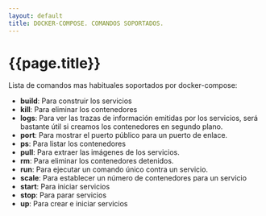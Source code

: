 ```yaml
---
layout: default
title: DOCKER-COMPOSE. COMANDOS SOPORTADOS.
---
```


# {{page.title}}

Lista de comandos mas habituales soportados por docker-compose:

- **build**: Para construir los servicios
- **kill**: Para eliminar los contenedores
- **logs**: Para ver las trazas de información emitidas por los servicios, será bastante útil si creamos los contenedores en segundo plano.
- **port**: Para mostrar el puerto público para un puerto de enlace.
- **ps**: Para listar los contenedores
- **pull**: Para extraer las imágenes de los servicios.
- **rm**: Para eliminar los contenedores detenidos.
- **run**: Para ejecutar un comando único contra un servicio.
- **scale**: Para establecer un número de contenedores para un servicio
- **start**: Para iniciar servicios
- **stop**: Para parar servicios
- **up**: Para crear e iniciar servicios